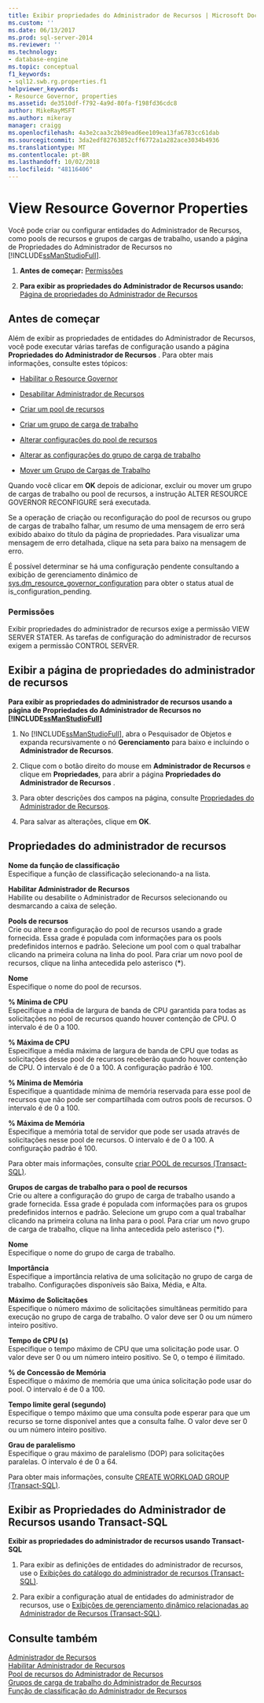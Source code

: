 ```yaml
---
title: Exibir propriedades do Administrador de Recursos | Microsoft Docs
ms.custom: ''
ms.date: 06/13/2017
ms.prod: sql-server-2014
ms.reviewer: ''
ms.technology:
- database-engine
ms.topic: conceptual
f1_keywords:
- sql12.swb.rg.properties.f1
helpviewer_keywords:
- Resource Governor, properties
ms.assetid: de3510df-f792-4a9d-80fa-f198fd36cdc8
author: MikeRayMSFT
ms.author: mikeray
manager: craigg
ms.openlocfilehash: 4a3e2caa3c2b89ead6ee109ea13fa6783cc61dab
ms.sourcegitcommit: 3da2edf82763852cff6772a1a282ace3034b4936
ms.translationtype: MT
ms.contentlocale: pt-BR
ms.lasthandoff: 10/02/2018
ms.locfileid: "48116406"
---
```

# <a name="view-resource-governor-properties"></a>View Resource Governor Properties
  Você pode criar ou configurar entidades do Administrador de Recursos, como pools de recursos e grupos de cargas de trabalho, usando a página de Propriedades do Administrador de Recursos no [!INCLUDE[ssManStudioFull](../../includes/ssmanstudiofull-md.md)].  
  
1.  **Antes de começar:**  [Permissões](#Permissions)  
  
2.  **Para exibir as propriedades do Administrador de Recursos usando:**  [Página de propriedades do Administrador de Recursos](#ViewRGProp)  
  
##  <a name="BeforeYouBegin"></a> Antes de começar  
 Além de exibir as propriedades de entidades do Administrador de Recursos, você pode executar várias tarefas de configuração usando a página **Propriedades do Administrador de Recursos** . Para obter mais informações, consulte estes tópicos:  
  
-   [Habilitar o Resource Governor](enable-resource-governor.md)  
  
-   [Desabilitar Administrador de Recursos](disable-resource-governor.md)  
  
-   [Criar um pool de recursos](create-a-resource-pool.md)  
  
-   [Criar um grupo de carga de trabalho](create-a-workload-group.md)  
  
-   [Alterar configurações do pool de recursos](change-resource-pool-settings.md)  
  
-   [Alterar as configurações do grupo de carga de trabalho](change-workload-group-settings.md)  
  
-   [Mover um Grupo de Cargas de Trabalho](move-a-workload-group.md)  
  
 Quando você clicar em **OK** depois de adicionar, excluir ou mover um grupo de cargas de trabalho ou pool de recursos, a instrução ALTER RESOURCE GOVERNOR RECONFIGURE será executada.  
  
 Se a operação de criação ou reconfiguração do pool de recursos ou grupo de cargas de trabalho falhar, um resumo de uma mensagem de erro será exibido abaixo do título da página de propriedades. Para visualizar uma mensagem de erro detalhada, clique na seta para baixo na mensagem de erro.  
  
 É possível determinar se há uma configuração pendente consultando a exibição de gerenciamento dinâmico de [sys.dm_resource_governor_configuration](/sql/relational-databases/system-dynamic-management-views/sys-dm-resource-governor-configuration-transact-sql) para obter o status atual de is_configuration_pending.  
  
###  <a name="Permissions"></a> Permissões  
 Exibir propriedades do administrador de recursos exige a permissão VIEW SERVER STATER. As tarefas de configuração do administrador de recursos exigem a permissão CONTROL SERVER.  
  
##  <a name="ViewRGProp"></a> Exibir a página de propriedades do administrador de recursos  
 **Para exibir as propriedades do administrador de recursos usando a página de Propriedades do Administrador de Recursos no [!INCLUDE[ssManStudioFull](../../includes/ssmanstudiofull-md.md)]**  
  
1.  No [!INCLUDE[ssManStudioFull](../../includes/ssmanstudiofull-md.md)], abra o Pesquisador de Objetos e expanda recursivamente o nó **Gerenciamento** para baixo e incluindo o **Administrador de Recursos**.  
  
2.  Clique com o botão direito do mouse em **Administrador de Recursos** e clique em **Propriedades**, para abrir a página **Propriedades do Administrador de Recursos** .  
  
3.  Para obter descrições dos campos na página, consulte [Propriedades do Administrador de Recursos](#RGProp).  
  
4.  Para salvar as alterações, clique em **OK**.  
  
##  <a name="RGProp"></a> Propriedades do administrador de recursos  
 **Nome da função de classificação**  
 Especifique a função de classificação selecionando-a na lista.  
  
 **Habilitar Administrador de Recursos**  
 Habilite ou desabilite o Administrador de Recursos selecionando ou desmarcando a caixa de seleção.  
  
 **Pools de recursos**  
 Crie ou altere a configuração do pool de recursos usando a grade fornecida. Essa grade é populada com informações para os pools predefinidos internos e padrão. Selecione um pool com o qual trabalhar clicando na primeira coluna na linha do pool. Para criar um novo pool de recursos, clique na linha antecedida pelo asterisco (**\***).  
  
 **Nome**  
 Especifique o nome do pool de recursos.  
  
 **% Mínima de CPU**  
 Especifique a média de largura de banda de CPU garantida para todas as solicitações no pool de recursos quando houver contenção de CPU. O intervalo é de 0 a 100.  
  
 **% Máxima de CPU**  
 Especifique a média máxima de largura de banda de CPU que todas as solicitações desse pool de recursos receberão quando houver contenção de CPU. O intervalo é de 0 a 100. A configuração padrão é 100.  
  
 **% Mínima de Memória**  
 Especifique a quantidade mínima de memória reservada para esse pool de recursos que não pode ser compartilhada com outros pools de recursos. O intervalo é de 0 a 100.  
  
 **% Máxima de Memória**  
 Especifique a memória total de servidor que pode ser usada através de solicitações nesse pool de recursos. O intervalo é de 0 a 100. A configuração padrão é 100.  
  
 Para obter mais informações, consulte [criar POOL de recursos &#40;Transact-SQL&#41;](/sql/t-sql/statements/create-resource-pool-transact-sql).  
  
 **Grupos de cargas de trabalho para o pool de recursos**  
 Crie ou altere a configuração do grupo de carga de trabalho usando a grade fornecida. Essa grade é populada com informações para os grupos predefinidos internos e padrão. Selecione um grupo com a qual trabalhar clicando na primeira coluna na linha para o pool. Para criar um novo grupo de carga de trabalho, clique na linha antecedida pelo asterisco (**\***).  
  
 **Nome**  
 Especifique o nome do grupo de carga de trabalho.  
  
 **Importância**  
 Especifique a importância relativa de uma solicitação no grupo de carga de trabalho. Configurações disponíveis são Baixa, Média, e Alta.  
  
 **Máximo de Solicitações**  
 Especifique o número máximo de solicitações simultâneas permitido para execução no grupo de carga de trabalho. O valor deve ser 0 ou um número inteiro positivo.  
  
 **Tempo de CPU (s)**  
 Especifique o tempo máximo de CPU que uma solicitação pode usar. O valor deve ser 0 ou um número inteiro positivo. Se 0, o tempo é ilimitado.  
  
 **% de Concessão de Memória**  
 Especifique o máximo de memória que uma única solicitação pode usar do pool. O intervalo é de 0 a 100.  
  
 **Tempo limite geral (segundo)**  
 Especifique o tempo máximo que uma consulta pode esperar para que um recurso se torne disponível antes que a consulta falhe. O valor deve ser 0 ou um número inteiro positivo.  
  
 **Grau de paralelismo**  
 Especifique o grau máximo de paralelismo (DOP) para solicitações paralelas. O intervalo é de 0 a 64.  
  
 Para obter mais informações, consulte [CREATE WORKLOAD GROUP &#40;Transact-SQL&#41;](/sql/t-sql/statements/create-workload-group-transact-sql).  
  
## <a name="view-resource-governor-properties-by-using-transact-sql"></a>Exibir as Propriedades do Administrador de Recursos usando Transact-SQL  
 **Exibir as propriedades do administrador de recursos usando Transact-SQL**  
  
1.  Para exibir as definições de entidades do administrador de recursos, use o [Exibições do catálogo do administrador de recursos &#40;Transact-SQL&#41;](/sql/relational-databases/system-catalog-views/resource-governor-catalog-views-transact-sql).  
  
2.  Para exibir a configuração atual de entidades do administrador de recursos, use o [Exibições de gerenciamento dinâmico relacionadas ao Administrador de Recursos &#40;Transact-SQL&#41;](/sql/relational-databases/system-dynamic-management-views/resource-governor-related-dynamic-management-views-transact-sql).  
  
## <a name="see-also"></a>Consulte também  
 [Administrador de Recursos](resource-governor.md)   
 [Habilitar Administrador de Recursos](enable-resource-governor.md)   
 [Pool de recursos do Administrador de Recursos](resource-governor-resource-pool.md)   
 [Grupos de carga de trabalho do Administrador de Recursos](resource-governor-workload-group.md)   
 [Função de classificação do Administrador de Recursos](resource-governor-classifier-function.md)  
  
  
